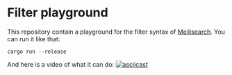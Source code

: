 # Filter playground

This repository contain a playground for the filter syntax of [Meilisearch](https://github.com/meilisearch).
You can run it like that:
```
cargo run --release
```

And here is a video of what it can do:
[![asciicast](https://asciinema.org/a/1ApUH7KNfFfRgTxDhTMuKrJbu.svg)](https://asciinema.org/a/1ApUH7KNfFfRgTxDhTMuKrJbu)